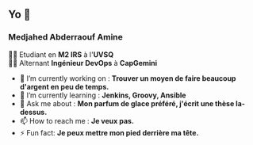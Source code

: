 ## Yo 👋

### Medjahed Abderraouf Amine

👨‍🎓 Etudiant en **M2 IRS** à l'**UVSQ**  
👷‍♂️ Alternant **Ingénieur DevOps** à **CapGemini**

- 🔭 I’m currently working on : **Trouver un moyen de faire beaucoup d'argent en peu de temps.**
- 🌱 I’m currently learning : **Jenkins, Groovy, Ansible**
- 💬 Ask me about : **Mon parfum de glace préféré, j'écrit une thèse la-dessus.**
- 📫 How to reach me : **Je veux pas.**
- ⚡ Fun fact: **Je peux mettre mon pied derrière ma tête.**

